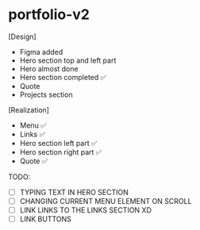 # portfolio-v2

[Design]
- Figma added
- Hero section top and left part
- Hero almost done
- Hero section completed ✅
- Quote
- Projects section

[Realization]
- Menu ✅
- Links ✅
- Hero section left part ✅
- Hero section right part ✅
- Quote ✅

TODO:

- [ ] TYPING TEXT IN HERO SECTION
- [ ] CHANGING CURRENT MENU ELEMENT ON SCROLL
- [ ] LINK LINKS TO THE LINKS SECTION XD
- [ ] LINK BUTTONS
